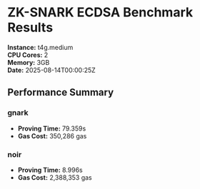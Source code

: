 # ZK-SNARK ECDSA Benchmark Results

**Instance:** t4g.medium  
**CPU Cores:** 2  
**Memory:** 3GB  
**Date:** 2025-08-14T00:00:25Z

## Performance Summary

### gnark

- **Proving Time:** 79.359s
- **Gas Cost:** 350,286 gas

### noir

- **Proving Time:** 8.996s
- **Gas Cost:** 2,388,353 gas
